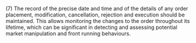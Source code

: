 (7) The record of the precise date and time and of the details of any order placement, modification, cancellation, rejection and execution should be maintained. This allows monitoring the changes to the order throughout its lifetime, which can be significant in detecting and assessing potential market manipulation and front running behaviours.